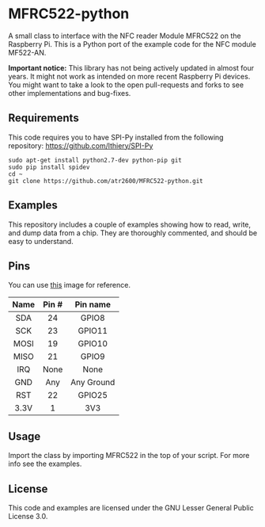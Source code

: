 MFRC522-python
==============
A small class to interface with the NFC reader Module MFRC522 on the Raspberry Pi.
This is a Python port of the example code for the NFC module MF522-AN.

**Important notice:** This library has not being actively updated in almost four years.
It might not work as intended on more recent Raspberry Pi devices. You might want to 
take a look to the open pull-requests and forks to see other implementations and bug-fixes.

## Requirements
This code requires you to have SPI-Py installed from the following repository:
https://github.com/lthiery/SPI-Py

```
sudo apt-get install python2.7-dev python-pip git
sudo pip install spidev
cd ~
git clone https://github.com/atr2600/MFRC522-python.git
```

## Examples
This repository includes a couple of examples showing how to read, write, and dump data from a chip. They are thoroughly commented, and should be easy to understand.

## Pins
You can use [this](http://i.imgur.com/y7Fnvhq.png) image for reference.

| Name | Pin # | Pin name   |
|:------:|:-------:|:------------:|
| SDA  | 24    | GPIO8      |
| SCK  | 23    | GPIO11     |
| MOSI | 19    | GPIO10     |
| MISO | 21    | GPIO9      |
| IRQ  | None  | None       |
| GND  | Any   | Any Ground |
| RST  | 22    | GPIO25     |
| 3.3V | 1     | 3V3        |

## Usage
Import the class by importing MFRC522 in the top of your script. For more info see the examples.

## License
This code and examples are licensed under the GNU Lesser General Public License 3.0.
